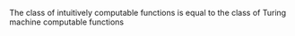 The class of intuitively computable functions is equal to the class of Turing machine computable functions